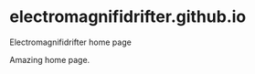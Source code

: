 # electromagnifidrifter.github.io
Electromagnifidrifter home page

Amazing home page. 


















